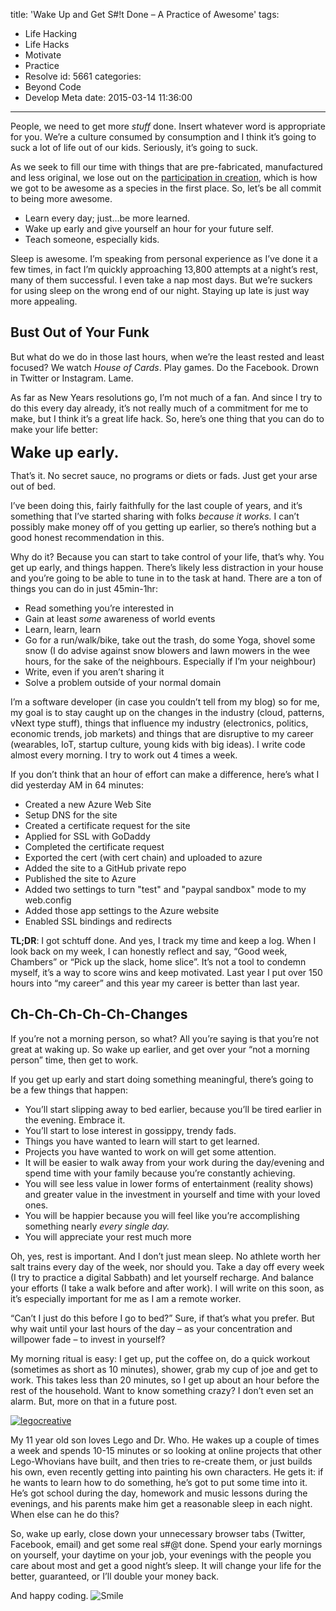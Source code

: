 title: 'Wake Up and Get S#!t Done – A Practice of Awesome'
tags:
  - Life Hacking
  - Life Hacks
  - Motivate
  - Practice
  - Resolve
id: 5661
categories:
  - Beyond Code
  - Develop Meta
date: 2015-03-14 11:36:00
---

People, we need to get more _stuff_ done. Insert whatever word is appropriate for you. We’re a culture consumed by consumption and I think it’s going to suck a lot of life out of our kids. Seriously, it’s going to suck. 

As we seek to fill our time with things that are pre-fabricated, manufactured and less original, we lose out on the <u>participation in creation</u>, which is how we got to be awesome as a species in the first place. So, let’s be all commit to being more awesome.

*   Learn every day; just…be more learned.
*   Wake up early and give yourself an hour for your future self.
*   Teach someone, especially kids. 

Sleep is awesome. I’m speaking from personal experience as I’ve done it a few times, in fact I’m quickly approaching 13,800 attempts at a night’s rest, many of them successful. I even take a nap most days. But we’re suckers for using sleep on the wrong end of our night. Staying up late is just way more appealing.

## Bust Out of Your Funk

But what do we do in those last hours, when we’re the least rested and least focused? We watch _House of Cards_. Play games. Do the Facebook. Drown in Twitter or Instagram. Lame.

As far as New Years resolutions go, I’m not much of a fan. And since I try to do this every day already, it’s not really much of a commitment for me to make, but I think it’s a great life hack. So, here’s one thing that you can do to make your life better:

**<font size="5">Wake up early.</font>**

That’s it. No secret sauce, no programs or diets or fads. Just get your arse out of bed. 

I’ve been doing this, fairly faithfully for the last couple of years, and it’s something that I’ve started sharing with folks _because it works._ I can’t possibly make money off of you getting up earlier, so there’s nothing but a good honest recommendation in this.

Why do it? Because you can start to take control of your life, that’s why. You get up early, and things happen. There’s likely less distraction in your house and you’re going to be able to tune in to the task at hand. There are a ton of things you can do in just 45min-1hr:

*   Read something you’re interested in
*   Gain at least _some_ awareness of world events
*   Learn, learn, learn
*   Go for a run/walk/bike, take out the trash, do some Yoga, shovel some snow (I do advise against snow blowers and lawn mowers in the wee hours, for the sake of the neighbours. Especially if I’m your neighbour)
*   Write, even if you aren’t sharing it
*   Solve a problem outside of your normal domain 

I’m a software developer (in case you couldn’t tell from my blog) so for me, my goal is to stay caught up on the changes in the industry (cloud, patterns, vNext type stuff), things that influence my industry (electronics, politics, economic trends, job markets) and things that are disruptive to my career (wearables, IoT, startup culture, young kids with big ideas). I write code almost every morning. I try to work out 4 times a week.

If you don’t think that an hour of effort can make a difference, here’s what I did yesterday AM in 64 minutes:

*   Created a new Azure Web Site
*   Setup DNS for the site
*   Created a certificate request for the site
*   Applied for SSL with GoDaddy
*   Completed the certificate request
*   Exported the cert (with cert chain) and uploaded to azure
*   Added the site to a GitHub private repo
*   Published the site to Azure
*   Added two settings to turn "test" and "paypal sandbox" mode to my web.config
*   Added those app settings to the Azure website
*   Enabled SSL bindings and redirects 

**TL;DR**: I got schtuff done. And yes, I track my time and keep a log. When I look back on my week, I can honestly reflect and say, “Good week, Chambers” or “Pick up the slack, home slice”. It’s not a tool to condemn myself, it’s a way to score wins and keep motivated. Last year I put over 150 hours into “my career” and this year my career is better than last year.

## Ch-Ch-Ch-Ch-Ch-Changes

If you’re not a morning person, so what? All you’re saying is that you’re not great at waking up. So wake up earlier, and get over your “not a morning person” time, then get to work. 

If you get up early and start doing something meaningful, there’s going to be a few things that happen:

*   You’ll start slipping away to bed earlier, because you’ll be tired earlier in the evening. Embrace it.
*   You’ll start to lose interest in gossippy, trendy fads.
*   Things you have wanted to learn will start to get learned.
*   Projects you have wanted to work on will get some attention.
*   It will be easier to walk away from your work during the day/evening and spend time with your family because you’re constantly achieving.
*   You will see less value in lower forms of entertainment (reality shows) and greater value in the investment in yourself and time with your loved ones.
*   You will be happier because you will feel like you’re accomplishing something nearly _every single day._
*   You will appreciate your rest much more 

Oh, yes, rest is important. And I don’t just mean sleep. No athlete worth her salt trains every day of the week, nor should you. Take a day off every week (I try to practice a digital Sabbath) and let yourself recharge. And balance your efforts (I take a walk before and after work). I will write on this soon, as it’s especially important for me as I am a remote worker.

“Can’t I just do this before I go to bed?” Sure, if that’s what you prefer. But why wait until your last hours of the day – as your concentration and willpower fade – to invest in yourself?

My morning ritual is easy: I get up, put the coffee on, do a quick workout (sometimes as short as 10 minutes), shower, grab my cup of joe and get to work. This takes less than 20 minutes, so I get up about an hour before the rest of the household. Want to know something crazy? I don’t even set an alarm. But, more on that in a future post.

[![legocreative](http://jameschambers.com/wp-content/uploads/2015/03/legocreative_thumb.jpg "legocreative")](http://jameschambers.com/wp-content/uploads/2015/03/legocreative.jpg)

My 11 year old son loves Lego and Dr. Who. He wakes up a couple of times a week and spends 10-15 minutes or so looking at online projects that other Lego-Whovians have built, and then tries to re-create them, or just builds his own, even recently getting into painting his own characters. He gets it: if he wants to learn how to do something, he’s got to put some time into it. He’s got school during the day, homework and music lessons during the evenings, and his parents make him get a reasonable sleep in each night. When else can he do this?

So, wake up early, close down your unnecessary browser tabs (Twitter, Facebook, email) and get some real s#@t done. Spend your early mornings on yourself, your daytime on your job, your evenings with the people you care about most and get a good night’s sleep. It will change your life for the better, guaranteed, or I’ll double your money back. 

And happy coding. ![Smile](http://jameschambers.com/wp-content/uploads/2015/03/wlEmoticon-smile1.png)